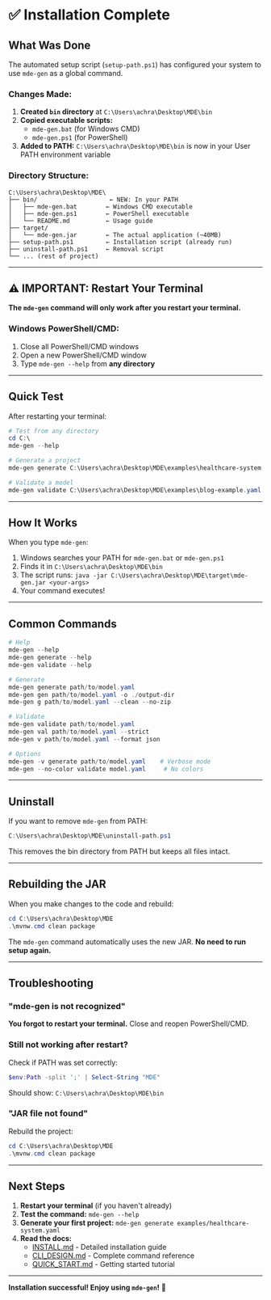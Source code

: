 # ✅ Installation Complete

## What Was Done

The automated setup script (`setup-path.ps1`) has configured your system to use `mde-gen` as a global command.

### Changes Made:

1. **Created `bin` directory** at `C:\Users\achra\Desktop\MDE\bin`
2. **Copied executable scripts:**
   - `mde-gen.bat` (for Windows CMD)
   - `mde-gen.ps1` (for PowerShell)
3. **Added to PATH:** `C:\Users\achra\Desktop\MDE\bin` is now in your User PATH environment variable

### Directory Structure:

```
C:\Users\achra\Desktop\MDE\
├── bin/                    ← NEW: In your PATH
│   ├── mde-gen.bat        ← Windows CMD executable
│   ├── mde-gen.ps1        ← PowerShell executable
│   └── README.md          ← Usage guide
├── target/
│   └── mde-gen.jar        ← The actual application (~40MB)
├── setup-path.ps1         ← Installation script (already run)
├── uninstall-path.ps1     ← Removal script
└── ... (rest of project)
```

---

## ⚠️ IMPORTANT: Restart Your Terminal

**The `mde-gen` command will only work after you restart your terminal.**

### Windows PowerShell/CMD:
1. Close all PowerShell/CMD windows
2. Open a new PowerShell/CMD window
3. Type `mde-gen --help` from **any directory**

---

## Quick Test

After restarting your terminal:

```powershell
# Test from any directory
cd C:\
mde-gen --help

# Generate a project
mde-gen generate C:\Users\achra\Desktop\MDE\examples\healthcare-system.yaml

# Validate a model
mde-gen validate C:\Users\achra\Desktop\MDE\examples\blog-example.yaml
```

---

## How It Works

When you type `mde-gen`:

1. Windows searches your PATH for `mde-gen.bat` or `mde-gen.ps1`
2. Finds it in `C:\Users\achra\Desktop\MDE\bin`
3. The script runs: `java -jar C:\Users\achra\Desktop\MDE\target\mde-gen.jar <your-args>`
4. Your command executes!

---

## Common Commands

```powershell
# Help
mde-gen --help
mde-gen generate --help
mde-gen validate --help

# Generate
mde-gen generate path/to/model.yaml
mde-gen gen path/to/model.yaml -o ./output-dir
mde-gen g path/to/model.yaml --clean --no-zip

# Validate  
mde-gen validate path/to/model.yaml
mde-gen val path/to/model.yaml --strict
mde-gen v path/to/model.yaml --format json

# Options
mde-gen -v generate path/to/model.yaml    # Verbose mode
mde-gen --no-color validate model.yaml     # No colors
```

---

## Uninstall

If you want to remove `mde-gen` from PATH:

```powershell
C:\Users\achra\Desktop\MDE\uninstall-path.ps1
```

This removes the bin directory from PATH but keeps all files intact.

---

## Rebuilding the JAR

When you make changes to the code and rebuild:

```powershell
cd C:\Users\achra\Desktop\MDE
.\mvnw.cmd clean package
```

The `mde-gen` command automatically uses the new JAR. **No need to run setup again.**

---

## Troubleshooting

### "mde-gen is not recognized"

**You forgot to restart your terminal.** Close and reopen PowerShell/CMD.

### Still not working after restart?

Check if PATH was set correctly:
```powershell
$env:Path -split ';' | Select-String "MDE"
```

Should show: `C:\Users\achra\Desktop\MDE\bin`

### "JAR file not found"

Rebuild the project:
```powershell
cd C:\Users\achra\Desktop\MDE
.\mvnw.cmd clean package
```

---

## Next Steps

1. **Restart your terminal** (if you haven't already)
2. **Test the command:** `mde-gen --help`
3. **Generate your first project:** `mde-gen generate examples/healthcare-system.yaml`
4. **Read the docs:**
   - [INSTALL.md](INSTALL.md) - Detailed installation guide
   - [CLI_DESIGN.md](docs/CLI_DESIGN.md) - Complete command reference
   - [QUICK_START.md](QUICK_START.md) - Getting started tutorial

---

**Installation successful! Enjoy using `mde-gen`!** 🎉
